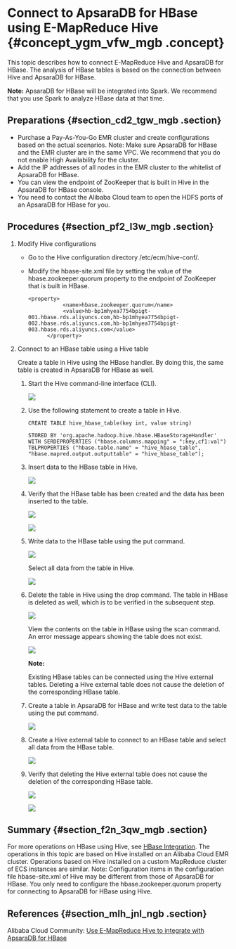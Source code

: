 # Connect to ApsaraDB for HBase using E-MapReduce Hive {#concept_ygm_vfw_mgb .concept}

This topic describes how to connect E-MapReduce Hive and ApsaraDB for HBase. The analysis of HBase tables is based on the connection between Hive and ApsaraDB for HBase.

**Note:** ApsaraDB for HBase will be integrated into Spark. We recommend that you use Spark to analyze HBase data at that time.

## Preparations {#section_cd2_tgw_mgb .section}

-   Purchase a Pay-As-You-Go EMR cluster and create configurations based on the actual scenarios. Note: Make sure ApsaraDB for HBase and the EMR cluster are in the same VPC. We recommend that you do not enable High Availability for the cluster.
-   Add the IP addresses of all nodes in the EMR cluster to the whitelist of ApsaraDB for HBase.
-   You can view the endpoint of ZooKeeper that is built in Hive in the ApsaraDB for HBase console.
-   You need to contact the Alibaba Cloud team to open the HDFS ports of an ApsaraDB for HBase for you.

## Procedures {#section_pf2_l3w_mgb .section}

1.  Modify Hive configurations
    -   Go to the Hive configuration directory /etc/ecm/hive-conf/.
    -   Modify the hbase-site.xml file by setting the value of the hbase.zookeeper.quorum property to the endpoint of ZooKeeper that is built in HBase.

        ```
        <property>
                   <name>hbase.zookeeper.quorum</name> 
                   <value>hb-bp1mhyea7754bpigt-001.hbase.rds.aliyuncs.com,hb-bp1mhyea7754bpigt-002.hbase.rds.aliyuncs.com,hb-bp1mhyea7754bpigt-003.hbase.rds.aliyuncs.com</value> 
              </property>
        ```

2.  Connect to an HBase table using a Hive table

    Create a table in Hive using the HBase handler. By doing this, the same table is created in ApsaraDB for HBase as well.

    1.  Start the Hive command-line interface \(CLI\).

        ![](http://static-aliyun-doc.oss-cn-hangzhou.aliyuncs.com/assets/img/114385/155860457937680_en-US.png)

    2.  Use the following statement to create a table in Hive.

        ```
        CREATE TABLE hive_hbase_table(key int, value string)
        ```

        ```
        STORED BY 'org.apache.hadoop.hive.hbase.HBaseStorageHandler'
        WITH SERDEPROPERTIES ("hbase.columns.mapping" = ":key,cf1:val")
        TBLPROPERTIES ("hbase.table.name" = "hive_hbase_table", "hbase.mapred.output.outputtable" = "hive_hbase_table");
        ```

    3.  Insert data to the HBase table in Hive.

        ![](http://static-aliyun-doc.oss-cn-hangzhou.aliyuncs.com/assets/img/114385/155860457937681_en-US.png)

    4.  Verify that the HBase table has been created and the data has been inserted to the table.

        ![](http://static-aliyun-doc.oss-cn-hangzhou.aliyuncs.com/assets/img/114385/155860457937682_en-US.png)

        ![](http://static-aliyun-doc.oss-cn-hangzhou.aliyuncs.com/assets/img/114385/155860457937683_en-US.png)

    5.  Write data to the HBase table using the put command.

        ![](http://static-aliyun-doc.oss-cn-hangzhou.aliyuncs.com/assets/img/114385/155860457937684_en-US.png)

        Select all data from the table in Hive.

        ![](http://static-aliyun-doc.oss-cn-hangzhou.aliyuncs.com/assets/img/114385/155860457937685_en-US.png)

    6.  Delete the table in Hive using the drop command. The table in HBase is deleted as well, which is to be verified in the subsequent step.

        ![](http://static-aliyun-doc.oss-cn-hangzhou.aliyuncs.com/assets/img/114385/155860457937686_en-US.png)

        View the contents on the table in HBase using the scan command. An error message appears showing the table does not exist.

        ![](http://static-aliyun-doc.oss-cn-hangzhou.aliyuncs.com/assets/img/114385/155860457937687_en-US.png)

        **Note:** 

        Existing HBase tables can be connected using the Hive external tables. Deleting a Hive external table does not cause the deletion of the corresponding HBase table.

    7.  Create a table in ApsaraDB for HBase and write test data to the table using the put command.

        ![](http://static-aliyun-doc.oss-cn-hangzhou.aliyuncs.com/assets/img/114385/155860457937688_en-US.png)

    8.  Create a Hive external table to connect to an HBase table and select all data from the HBase table.

        ![](http://static-aliyun-doc.oss-cn-hangzhou.aliyuncs.com/assets/img/114385/155860457937689_en-US.png)

    9.  Verify that deleting the Hive external table does not cause the deletion of the corresponding HBase table.

        ![](http://static-aliyun-doc.oss-cn-hangzhou.aliyuncs.com/assets/img/114385/155860457937690_en-US.png)

        ![](http://static-aliyun-doc.oss-cn-hangzhou.aliyuncs.com/assets/img/114385/155860457937691_en-US.png)


## Summary {#section_f2n_3qw_mgb .section}

For more operations on HBase using Hive, see [HBase Integration](https://cwiki.apache.org/confluence/display/Hive/HBaseIntegration). The operations in this topic are based on Hive installed on an Alibaba Cloud EMR cluster. Operations based on Hive installed on a custom MapReduce cluster of ECS instances are similar. Note: Configuration items in the configuration file hbase-site.xml of Hive may be different from those of ApsaraDB for HBase. You only need to configure the hbase.zookeeper.quorum property for connecting to ApsaraDB for HBase using Hive.

## References {#section_mlh_jnl_ngb .section}

Alibaba Cloud Community: [Use E-MapReduce Hive to integrate with ApsaraDB for HBase](https://yq.aliyun.com/articles/652464?spm=a2c4e.11163080.searchblog.9.26032ec10hUrSR&do=login&accounttraceid=43f5cf8e-7606-472e-a12f-b5d694893b58&do=login) 

